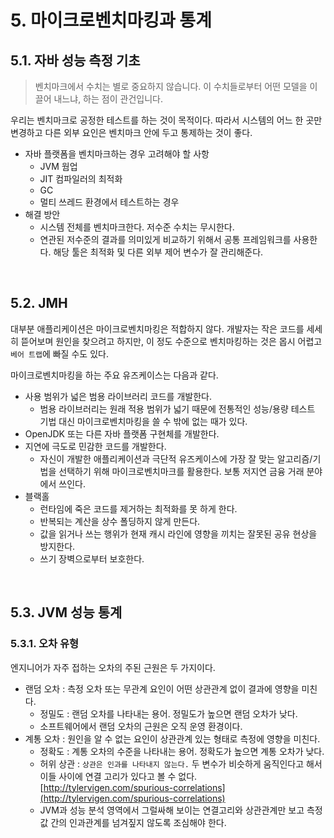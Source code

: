 # 5. 마이크로벤치마킹과 통계

## 5.1. 자바 성능 측정 기초

> 벤치마크에서 수치는 별로 중요하지 않습니다.
이 수치들로부터 어떤 모델을 이끌어 내느냐, 하는 점이 관건입니다.
> 

우리는 벤치마크로 공정한 테스트를 하는 것이 목적이다. 따라서 시스템의 어느 한 곳만 변경하고 다른 외부 요인은 벤치마크 안에 두고 통제하는 것이 좋다.

- 자바 플랫폼을 벤치마크하는 경우 고려해야 할 사항
    - JVM 웜업
    - JIT 컴파일러의 최적화
    - GC
    - 멀티 쓰레드 환경에서 테스트하는 경우
- 해결 방안
    - 시스템 전체를 벤치마크한다. 저수준 수치는 무시한다.
    - 연관된 저수준의 결과를 의미있게 비교하기 위해서 공통 프레임워크를 사용한다. 해당 툴은 최적화 및 다른 외부 제어 변수가 잘 관리해준다.

<br>

## 5.2. JMH

대부분 애플리케이션은 마이크로벤치마킹은 적합하지 않다. 개발자는 작은 코드를 세세히 뜯어보며 원인을 찾으려고 하지만, 이 정도 수준으로 벤치마킹하는 것은 몹시 어렵고 `베어 트랩`에 빠질 수도 있다.

마이크로벤치마킹을 하는 주요 유즈케이스는 다음과 같다.

- 사용 범위가 넓은 범용 라이브러리 코드를 개발한다.
    - 범용 라이브러리는 원래 적용 범위가 넓기 때문에 전통적인 성능/용량 테스트 기법 대신 마이크로벤치마킹을 쓸 수 밖에 없는 때가 있다.
- OpenJDK 또는 다른 자바 플랫폼 구현체를 개발한다.
- 지연에 극도로 민감한 코드를 개발한다.
    - 자신이 개발한 애플리케이션과 극단적 유즈케이스에 가장 잘 맞는 알고리즘/기법을 선택하기 위해 마이크로벤치마크를 활용한다. 보통 저지연 금융 거래 분야에서 쓰인다.
- 블랙홀
    - 런타임에 죽은 코드를 제거하는 최적화를 못 하게 한다.
    - 반복되는 계산을 상수 폴딩하지 않게 만든다.
    - 값을 읽거나 쓰는 행위가 현재 캐시 라인에 영향을 끼치는 잘못된 공유 현상을 방지한다.
    - 쓰기 장벽으로부터 보호한다.

<br>

## 5.3. JVM 성능 통계

### 5.3.1. 오차 유형

엔지니어가 자주 접하는 오차의 주된 근원은 두 가지이다.

- 랜덤 오차 : 측정 오차 또는 무관계 요인이 어떤 상관관계 없이 결과에 영향을 미친다.
    - 정밀도 : 랜덤 오차를 나타내는 용어. 정밀도가 높으면 랜덤 오차가 낮다.
    - 소프트웨어에서 랜덤 오차의 근원은 오직 운영 환경이다.
- 계통 오차 : 원인을 알 수 없는 요인이 상관관계 있는 형태로 측정에 영향을 미친다.
    - 정확도 : 계통 오차의 수준을 나타내는 용어. 정확도가 높으면 계통 오차가 낮다.
    - 허위 상관 : `상관은 인과를 나타내지 않는다.` 두 변수가 비슷하게 움직인다고 해서 이들 사이에 연결 고리가 있다고 볼 수 없다.
    [http://tylervigen.com/spurious-correlations](http://tylervigen.com/spurious-correlations)
    - JVM과 성능 분석 영역에서 그럴싸해 보이는 연결고리와 상관관계만 보고 측정값 간의 인과관계를 넘겨짚지 않도록 조심해야 한다.
